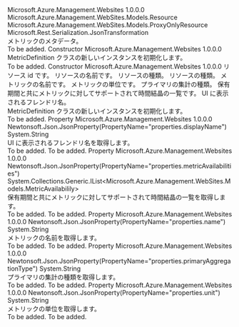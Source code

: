 <Type Name="MetricDefinition" FullName="Microsoft.Azure.Management.WebSites.Models.MetricDefinition">
  <TypeSignature Language="C#" Value="public class MetricDefinition : Microsoft.Azure.Management.WebSites.Models.ProxyOnlyResource" />
  <TypeSignature Language="ILAsm" Value=".class public auto ansi beforefieldinit MetricDefinition extends Microsoft.Azure.Management.WebSites.Models.ProxyOnlyResource" />
  <TypeSignature Language="DocId" Value="T:Microsoft.Azure.Management.WebSites.Models.MetricDefinition" />
  <TypeSignature Language="VB.NET" Value="Public Class MetricDefinition&#xA;Inherits ProxyOnlyResource" />
  <TypeSignature Language="F#" Value="type MetricDefinition = class&#xA;    inherit ProxyOnlyResource" />
  <AssemblyInfo>
    <AssemblyName>Microsoft.Azure.Management.Websites</AssemblyName>
    <AssemblyVersion>1.0.0.0</AssemblyVersion>
  </AssemblyInfo>
  <Base>
    <BaseTypeName>Microsoft.Azure.Management.WebSites.Models.Resource</BaseTypeName>
    <BaseTypeName FrameworkAlternate="azure-dotnet">Microsoft.Azure.Management.WebSites.Models.ProxyOnlyResource</BaseTypeName>
  </Base>
  <Interfaces />
  <Attributes>
    <Attribute>
      <AttributeName>Microsoft.Rest.Serialization.JsonTransformation</AttributeName>
    </Attribute>
  </Attributes>
  <Docs>
    <summary>
            メトリックのメタデータ。
            </summary>
    <remarks>To be added.</remarks>
  </Docs>
  <Members>
    <Member MemberName=".ctor">
      <MemberSignature Language="C#" Value="public MetricDefinition ();" />
      <MemberSignature Language="ILAsm" Value=".method public hidebysig specialname rtspecialname instance void .ctor() cil managed" />
      <MemberSignature Language="DocId" Value="M:Microsoft.Azure.Management.WebSites.Models.MetricDefinition.#ctor" />
      <MemberSignature Language="VB.NET" Value="Public Sub New ()" />
      <MemberType>Constructor</MemberType>
      <AssemblyInfo>
        <AssemblyName>Microsoft.Azure.Management.Websites</AssemblyName>
        <AssemblyVersion>1.0.0.0</AssemblyVersion>
      </AssemblyInfo>
      <Parameters />
      <Docs>
        <summary>
            MetricDefinition クラスの新しいインスタンスを初期化します。
            </summary>
        <remarks>To be added.</remarks>
      </Docs>
    </Member>
    <Member MemberName=".ctor">
      <MemberSignature Language="C#" Value="public MetricDefinition (string id = null, string name = null, string kind = null, string type = null, string metricDefinitionName = null, string unit = null, string primaryAggregationType = null, System.Collections.Generic.IList&lt;Microsoft.Azure.Management.WebSites.Models.MetricAvailabilily&gt; metricAvailabilities = null, string displayName = null);" />
      <MemberSignature Language="ILAsm" Value=".method public hidebysig specialname rtspecialname instance void .ctor(string id, string name, string kind, string type, string metricDefinitionName, string unit, string primaryAggregationType, class System.Collections.Generic.IList`1&lt;class Microsoft.Azure.Management.WebSites.Models.MetricAvailabilily&gt; metricAvailabilities, string displayName) cil managed" />
      <MemberSignature Language="DocId" Value="M:Microsoft.Azure.Management.WebSites.Models.MetricDefinition.#ctor(System.String,System.String,System.String,System.String,System.String,System.String,System.String,System.Collections.Generic.IList{Microsoft.Azure.Management.WebSites.Models.MetricAvailabilily},System.String)" />
      <MemberSignature Language="VB.NET" Value="Public Sub New (Optional id As String = null, Optional name As String = null, Optional kind As String = null, Optional type As String = null, Optional metricDefinitionName As String = null, Optional unit As String = null, Optional primaryAggregationType As String = null, Optional metricAvailabilities As IList(Of MetricAvailabilily) = null, Optional displayName As String = null)" />
      <MemberSignature Language="F#" Value="new Microsoft.Azure.Management.WebSites.Models.MetricDefinition : string * string * string * string * string * string * string * System.Collections.Generic.IList&lt;Microsoft.Azure.Management.WebSites.Models.MetricAvailabilily&gt; * string -&gt; Microsoft.Azure.Management.WebSites.Models.MetricDefinition" Usage="new Microsoft.Azure.Management.WebSites.Models.MetricDefinition (id, name, kind, type, metricDefinitionName, unit, primaryAggregationType, metricAvailabilities, displayName)" />
      <MemberType>Constructor</MemberType>
      <AssemblyInfo>
        <AssemblyName>Microsoft.Azure.Management.Websites</AssemblyName>
        <AssemblyVersion>1.0.0.0</AssemblyVersion>
      </AssemblyInfo>
      <Parameters>
        <Parameter Name="id" Type="System.String" />
        <Parameter Name="name" Type="System.String" />
        <Parameter Name="kind" Type="System.String" />
        <Parameter Name="type" Type="System.String" />
        <Parameter Name="metricDefinitionName" Type="System.String" />
        <Parameter Name="unit" Type="System.String" />
        <Parameter Name="primaryAggregationType" Type="System.String" />
        <Parameter Name="metricAvailabilities" Type="System.Collections.Generic.IList&lt;Microsoft.Azure.Management.WebSites.Models.MetricAvailabilily&gt;" />
        <Parameter Name="displayName" Type="System.String" />
      </Parameters>
      <Docs>
        <param name="id">リソース id です。</param>
        <param name="name">リソースの名前です。</param>
        <param name="kind">リソースの種類。</param>
        <param name="type">リソースの種類。</param>
        <param name="metricDefinitionName">メトリックの名前です。</param>
        <param name="unit">メトリックの単位です。</param>
        <param name="primaryAggregationType">プライマリの集計の種類。</param>
        <param name="metricAvailabilities">保有期間と共にメトリックに対してサポートされて時間結晶の一覧です。</param>
        <param name="displayName">UI に表示されるフレンドリ名。</param>
        <summary>
            MetricDefinition クラスの新しいインスタンスを初期化します。
            </summary>
        <remarks>To be added.</remarks>
      </Docs>
    </Member>
    <Member MemberName="DisplayName">
      <MemberSignature Language="C#" Value="public string DisplayName { get; }" />
      <MemberSignature Language="ILAsm" Value=".property instance string DisplayName" />
      <MemberSignature Language="DocId" Value="P:Microsoft.Azure.Management.WebSites.Models.MetricDefinition.DisplayName" />
      <MemberSignature Language="VB.NET" Value="Public ReadOnly Property DisplayName As String" />
      <MemberSignature Language="F#" Value="member this.DisplayName : string" Usage="Microsoft.Azure.Management.WebSites.Models.MetricDefinition.DisplayName" />
      <MemberType>Property</MemberType>
      <AssemblyInfo>
        <AssemblyName>Microsoft.Azure.Management.Websites</AssemblyName>
        <AssemblyVersion>1.0.0.0</AssemblyVersion>
      </AssemblyInfo>
      <Attributes>
        <Attribute>
          <AttributeName>Newtonsoft.Json.JsonProperty(PropertyName="properties.displayName")</AttributeName>
        </Attribute>
      </Attributes>
      <ReturnValue>
        <ReturnType>System.String</ReturnType>
      </ReturnValue>
      <Docs>
        <summary>
            UI に表示されるフレンドリ名を取得します。
            </summary>
        <value>To be added.</value>
        <remarks>To be added.</remarks>
      </Docs>
    </Member>
    <Member MemberName="MetricAvailabilities">
      <MemberSignature Language="C#" Value="public System.Collections.Generic.IList&lt;Microsoft.Azure.Management.WebSites.Models.MetricAvailabilily&gt; MetricAvailabilities { get; }" />
      <MemberSignature Language="ILAsm" Value=".property instance class System.Collections.Generic.IList`1&lt;class Microsoft.Azure.Management.WebSites.Models.MetricAvailabilily&gt; MetricAvailabilities" />
      <MemberSignature Language="DocId" Value="P:Microsoft.Azure.Management.WebSites.Models.MetricDefinition.MetricAvailabilities" />
      <MemberSignature Language="VB.NET" Value="Public ReadOnly Property MetricAvailabilities As IList(Of MetricAvailabilily)" />
      <MemberSignature Language="F#" Value="member this.MetricAvailabilities : System.Collections.Generic.IList&lt;Microsoft.Azure.Management.WebSites.Models.MetricAvailabilily&gt;" Usage="Microsoft.Azure.Management.WebSites.Models.MetricDefinition.MetricAvailabilities" />
      <MemberType>Property</MemberType>
      <AssemblyInfo>
        <AssemblyName>Microsoft.Azure.Management.Websites</AssemblyName>
        <AssemblyVersion>1.0.0.0</AssemblyVersion>
      </AssemblyInfo>
      <Attributes>
        <Attribute>
          <AttributeName>Newtonsoft.Json.JsonProperty(PropertyName="properties.metricAvailabilities")</AttributeName>
        </Attribute>
      </Attributes>
      <ReturnValue>
        <ReturnType>System.Collections.Generic.IList&lt;Microsoft.Azure.Management.WebSites.Models.MetricAvailabilily&gt;</ReturnType>
      </ReturnValue>
      <Docs>
        <summary>
            保有期間と共にメトリックに対してサポートされて時間結晶の一覧を取得します。
            </summary>
        <value>To be added.</value>
        <remarks>To be added.</remarks>
      </Docs>
    </Member>
    <Member MemberName="MetricDefinitionName">
      <MemberSignature Language="C#" Value="public string MetricDefinitionName { get; }" />
      <MemberSignature Language="ILAsm" Value=".property instance string MetricDefinitionName" />
      <MemberSignature Language="DocId" Value="P:Microsoft.Azure.Management.WebSites.Models.MetricDefinition.MetricDefinitionName" />
      <MemberSignature Language="VB.NET" Value="Public ReadOnly Property MetricDefinitionName As String" />
      <MemberSignature Language="F#" Value="member this.MetricDefinitionName : string" Usage="Microsoft.Azure.Management.WebSites.Models.MetricDefinition.MetricDefinitionName" />
      <MemberType>Property</MemberType>
      <AssemblyInfo>
        <AssemblyName>Microsoft.Azure.Management.Websites</AssemblyName>
        <AssemblyVersion>1.0.0.0</AssemblyVersion>
      </AssemblyInfo>
      <Attributes>
        <Attribute>
          <AttributeName>Newtonsoft.Json.JsonProperty(PropertyName="properties.name")</AttributeName>
        </Attribute>
      </Attributes>
      <ReturnValue>
        <ReturnType>System.String</ReturnType>
      </ReturnValue>
      <Docs>
        <summary>
            メトリックの名前を取得します。
            </summary>
        <value>To be added.</value>
        <remarks>To be added.</remarks>
      </Docs>
    </Member>
    <Member MemberName="PrimaryAggregationType">
      <MemberSignature Language="C#" Value="public string PrimaryAggregationType { get; }" />
      <MemberSignature Language="ILAsm" Value=".property instance string PrimaryAggregationType" />
      <MemberSignature Language="DocId" Value="P:Microsoft.Azure.Management.WebSites.Models.MetricDefinition.PrimaryAggregationType" />
      <MemberSignature Language="VB.NET" Value="Public ReadOnly Property PrimaryAggregationType As String" />
      <MemberSignature Language="F#" Value="member this.PrimaryAggregationType : string" Usage="Microsoft.Azure.Management.WebSites.Models.MetricDefinition.PrimaryAggregationType" />
      <MemberType>Property</MemberType>
      <AssemblyInfo>
        <AssemblyName>Microsoft.Azure.Management.Websites</AssemblyName>
        <AssemblyVersion>1.0.0.0</AssemblyVersion>
      </AssemblyInfo>
      <Attributes>
        <Attribute>
          <AttributeName>Newtonsoft.Json.JsonProperty(PropertyName="properties.primaryAggregationType")</AttributeName>
        </Attribute>
      </Attributes>
      <ReturnValue>
        <ReturnType>System.String</ReturnType>
      </ReturnValue>
      <Docs>
        <summary>
            プライマリの集計の種類を取得します。
            </summary>
        <value>To be added.</value>
        <remarks>To be added.</remarks>
      </Docs>
    </Member>
    <Member MemberName="Unit">
      <MemberSignature Language="C#" Value="public string Unit { get; }" />
      <MemberSignature Language="ILAsm" Value=".property instance string Unit" />
      <MemberSignature Language="DocId" Value="P:Microsoft.Azure.Management.WebSites.Models.MetricDefinition.Unit" />
      <MemberSignature Language="VB.NET" Value="Public ReadOnly Property Unit As String" />
      <MemberSignature Language="F#" Value="member this.Unit : string" Usage="Microsoft.Azure.Management.WebSites.Models.MetricDefinition.Unit" />
      <MemberType>Property</MemberType>
      <AssemblyInfo>
        <AssemblyName>Microsoft.Azure.Management.Websites</AssemblyName>
        <AssemblyVersion>1.0.0.0</AssemblyVersion>
      </AssemblyInfo>
      <Attributes>
        <Attribute>
          <AttributeName>Newtonsoft.Json.JsonProperty(PropertyName="properties.unit")</AttributeName>
        </Attribute>
      </Attributes>
      <ReturnValue>
        <ReturnType>System.String</ReturnType>
      </ReturnValue>
      <Docs>
        <summary>
            メトリックの単位を取得します。
            </summary>
        <value>To be added.</value>
        <remarks>To be added.</remarks>
      </Docs>
    </Member>
  </Members>
</Type>